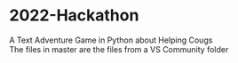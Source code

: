 # 2022-Hackathon
A Text Adventure Game in Python about Helping Cougs<br>
The files in master are the files from a VS Community folder
